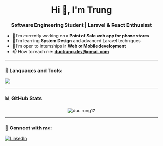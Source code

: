 <h1 align="center">Hi 👋, I'm Trung</h1>
<h3 align="center">Software Engineering Student | Laravel & React Enthusiast</h3>

- 🔭 I’m currently working on a **Point of Sale web app for phone stores**  
- 🌱 I’m learning **System Design** and advanced Laravel techniques  
- 👯 I’m open to internships in **Web or Mobile development**
- 📫 How to reach me: **ductrung.dev@gmail.com**

---

### 🧰 Languages and Tools:
<p align="left">
  <img src="https://skillicons.dev/icons?i=js,nodejs,react,flutter,mongodb,androidstudio,php,laravel,mysql,firebase,github,vscode&theme=dark" />
</p>

---

### 📊 GitHub Stats
<p align="center">
  <img src="https://github-readme-stats.vercel.app/api?username=ductrung17&show_icons=true&theme=default&locale=en" alt="ductrung17" />
</p>

---

### 🔗 Connect with me:
[![LinkedIn](https://img.shields.io/badge/LinkedIn-blue?logo=linkedin&style=for-the-badge)](https://www.linkedin.com/in/ductrung)
